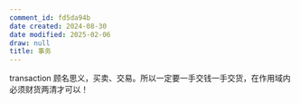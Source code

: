 ```yaml
---
comment_id: fd5da94b
date created: 2024-08-30
date modified: 2025-02-06
draw: null
title: 事务
---
```

transaction 顾名思义，买卖、交易。所以一定要一手交钱一手交货，在作用域内必须财货两清才可以！
